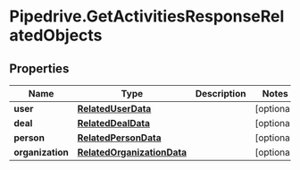 # Pipedrive.GetActivitiesResponseRelatedObjects

## Properties

Name | Type | Description | Notes
------------ | ------------- | ------------- | -------------
**user** | [**RelatedUserData**](RelatedUserData.md) |  | [optional] 
**deal** | [**RelatedDealData**](RelatedDealData.md) |  | [optional] 
**person** | [**RelatedPersonData**](RelatedPersonData.md) |  | [optional] 
**organization** | [**RelatedOrganizationData**](RelatedOrganizationData.md) |  | [optional] 


